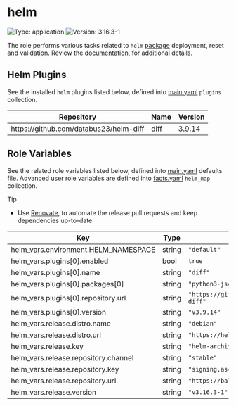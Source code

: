 # helm

![Type: application](https://img.shields.io/badge/Type-application-informational?style=flat-square) ![Version: 3.16.3-1](https://img.shields.io/badge/Version-3.16.3--1-informational?style=flat-square)

The role performs various tasks related to `helm` [package](https://helm.baltorepo.com/stable/debian/packages/helm/releases/3.16.3-1) deployment, reset and validation. Review the [documentation](https://axivo.com/k3s-cluster/wiki/guide/configuration/roles/helm), for additional details.

## Helm Plugins

See the installed `helm` plugins listed below, defined into [main.yaml](./defaults/main.yaml) `plugins` collection.

| Repository | Name | Version |
|------------|------|---------|
| https://github.com/databus23/helm-diff | diff | 3.9.14 |

## Role Variables

See the related role variables listed below, defined into [main.yaml](./defaults/main.yaml) defaults file. Advanced user role variables are defined into [facts.yaml](./tasks/facts.yaml) `helm_map` collection.

> [!TIP]
> - Use [Renovate](https://axivo.com/k3s-cluster/tutorials/handbook/tools/#renovate), to automate the release pull requests and keep dependencies up-to-date

| Key | Type | Default | Description |
|-----|------|---------|-------------|
| helm_vars.environment.HELM_NAMESPACE | string | `"default"` |  |
| helm_vars.plugins[0].enabled | bool | `true` |  |
| helm_vars.plugins[0].name | string | `"diff"` |  |
| helm_vars.plugins[0].packages[0] | string | `"python3-jsonpatch"` |  |
| helm_vars.plugins[0].repository.url | string | `"https://github.com/databus23/helm-diff"` |  |
| helm_vars.plugins[0].version | string | `"v3.9.14"` |  |
| helm_vars.release.distro.name | string | `"debian"` |  |
| helm_vars.release.distro.url | string | `"https://helm.baltorepo.com"` |  |
| helm_vars.release.key | string | `"helm-archive-keyring.gpg"` |  |
| helm_vars.release.repository.channel | string | `"stable"` |  |
| helm_vars.release.repository.key | string | `"signing.asc"` |  |
| helm_vars.release.repository.url | string | `"https://baltocdn.com/helm"` |  |
| helm_vars.release.version | string | `"v3.16.3-1"` |  |
